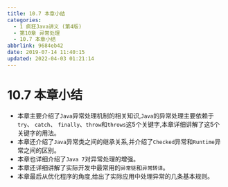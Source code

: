 ```yaml
---
title: 10.7 本章小结
categories: 
  - 1 疯狂Java讲义 (第4版)
  - 第10章 异常处理
  - 10.7 本章小结
abbrlink: 9684eb42
date: 2019-07-14 11:40:15
updated: 2022-04-03 01:21:14
---
```

# 10.7 本章小结 #
- 本章主要介绍了`Java`异常处理机制的相关知识,`Java`的异常处理主要依赖于`try`、 `catch`、 `finally`、`throw`和`throws`这5个关键字,本章详细讲解了这5个关键字的用法。
- 本章还介绍了`Java`异常类之间的继承关系,并介绍了`Checked`异常和`Runtime`异常之间的区别。
- 本章也详细介绍了`Java 7`对异常处理的增强。
- 本章还详细讲解了实际开发中最常用的`异常链`和`异常转译`。
- 本章最后从优化程序的角度,给出了实际应用中处理异常的几条基本规则。

